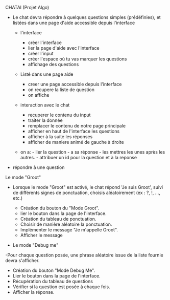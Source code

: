 CHATAI (Projet Algo)

- Le chat devra répondre à quelques questions simples (prédéfinies), et listées dans une page d'aide accessible depuis l'interface



  - l'interface

    - créer l'interface
    - lier la page d'aide avec l'interface
    - créer l'input
    - créer l'espace où tu vas marquer les questions
    - affichage des questions



  - Listé dans une page aide

    - creer une page accessible depuis l'interface
    - on recupere la liste de question
    - on affiche



  - interaction avec le chat

    - recuperer le contenu du input
    - traiter la donnée
    - remplacer le contenu de notre page principale
    - afficher en haut de l'interface les questions 
    - afficher à la suite les réponses
    - afficher de maniere animé de gauche à droite


  - on a:
          - lier la question 
          - a sa réponse 
          - les mettres les unes après les autres.
          - attribuer un id pour la question et à la reponse

- répondre à une question




Le mode "Groot"

- Lorsque le mode "Groot" est activé, le chat répond 'Je suis Groot', suivi de différents signes de ponctuation, choisis aléatoirement (ex : ?, !, ..., etc.)

    - Création du bouton du "Mode Groot".
    - lier le bouton dans la page de l'interface.
    - Création du tableau de ponctuation.
    - Choisir de manière aléatoire la ponctuation.
    - Implémenter le message "Je m'appelle Groot".
    - Afficher le message




- Le mode "Debug me"

 -Pour chaque question posée, une phrase aléatoire issue de la liste fournie devra s'afficher.

 - Création du bouton "Mode Debug Me".
 - Lier le bouton dans la page de l'interface.
 - Récupération du tableau de questions
 - Vérifier si la question est posée à chaque fois.
 - Afficher la réponse.